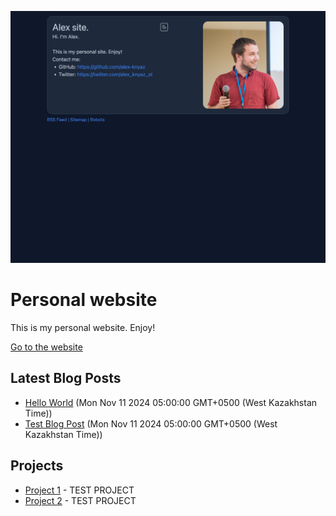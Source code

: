 <!-- WEBSITE-PREVIEW:START -->
![Website Preview](./static/website-preview.png)
<!-- WEBSITE-PREVIEW:END -->

# Personal website

This is my personal website. Enjoy!

<!-- HOMEPAGE-LINK:START -->
[Go to the website](https://arachnid-concrete-dory.ngrok-free.app)
<!-- HOMEPAGE-LINK:END -->

## Latest Blog Posts

<!-- BLOG-POST-LIST:START -->
- [Hello World](https://arachnid-concrete-dory.ngrok-free.app/blog/hello_world) (Mon Nov 11 2024 05:00:00 GMT+0500 (West Kazakhstan Time))
- [Test Blog Post](https://arachnid-concrete-dory.ngrok-free.app/blog/test_blogpost) (Mon Nov 11 2024 05:00:00 GMT+0500 (West Kazakhstan Time))
<!-- BLOG-POST-LIST:END -->

## Projects
<!-- PROJECTS-LIST:START -->
- [Project 1](projects/project_1) - TEST PROJECT
- [Project 2](projects/project_2) - TEST PROJECT
<!-- PROJECTS-LIST:END -->